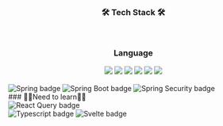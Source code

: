 
<h3 align="center"><b>🛠 Tech Stack 🛠</b></h3>
</br>
<p align="center">

  <div align="center">
  <h3>Language</h3>
<img src="https://img.shields.io/badge/C-purple ?style=for-the-badge&logo=C&logoColor=white"/>
<img src="https://img.shields.io/badge/C++-00599C?style=for-the-badge&logo=Cpp&logoColor=white"/>
<img src="https://img.shields.io/badge/Python-blue?style=for-the-badge&logo=Python&logoColor=white"/>
<img src="https://img.shields.io/badge/Java-red?style=for-the-badge&logo=Java&logoColor=white"/>
<img src="https://img.shields.io/badge/Javascript-yellow?style=for-the-badge&logo=Javascript&logoColor=white"/>
<img src="https://img.shields.io/badge/KOTLIN-blue?style=for-the-badge&logo=Kotlin&logoColor=orange"/>
  </div>



<div>
  
  <br />
  <img src="https://img.shields.io/badge/Spring-6DB33F?style=flat-square&logo=Spring&logoColor=white" alt="Spring badge" />
  <img src="https://img.shields.io/badge/Spring Boot-6DB33F?style=flat-square&logo=Spring Boot&logoColor=white" alt="Spring Boot badge" />
  <img src="https://img.shields.io/badge/Spring Security-6DB33F?style=flat-square&logo=Spring Security&logoColor=white" alt="Spring Security badge" />
  <br/>
### 🏃‍♂️Need to learn🏃‍♂️

<div>
  <img src="https://img.shields.io/badge/React Query-FF4154?style=flat-square&logo=React Query&logoColor=white" alt="React Query badge" />
  <br/>
  <img src="https://img.shields.io/badge/Typescript-3178C6?style=flat-square&logo=Typescript&logoColor=white" alt="Typescript badge" />
  <img src="https://img.shields.io/badge/Svelte-FF3E00?style=flat-square&logo=Svelte&logoColor=white" alt="Svelte badge" />
  <br />

